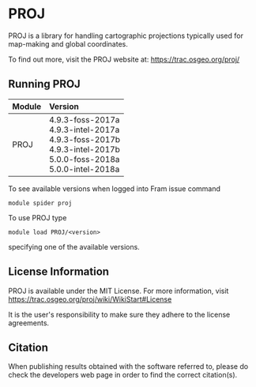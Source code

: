 # PROJ

PROJ is a library for handling cartographic projections typically used for map-making and global coordinates.

To find out more, visit the PROJ website at: https://trac.osgeo.org/proj/

## Running PROJ

| Module     | Version     |
| :------------- | :------------- |
| PROJ |4.9.3-foss-2017a <br>4.9.3-intel-2017a <br>4.9.3-foss-2017b <br>4.9.3-intel-2017b <br>5.0.0-foss-2018a <br>5.0.0-intel-2018a <br>|

To see available versions when logged into Fram issue command

    module spider proj
    
To use PROJ type

    module load PROJ/<version>

specifying one of the available versions.

## License Information

PROJ is available under the MIT License. For more information, visit https://trac.osgeo.org/proj/wiki/WikiStart#License

It is the user's responsibility to make sure they adhere to the license agreements.

## Citation

When publishing results obtained with the software referred to, please do check the developers web page in order to find the correct citation(s).
